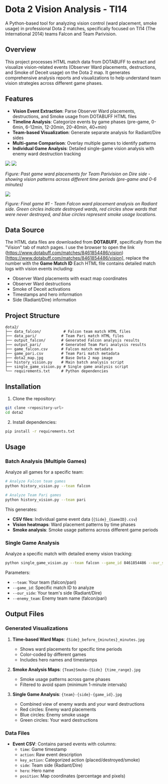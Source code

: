 # Dota 2 Vision Analysis - TI14

A Python-based tool for analyzing vision control (ward placement, smoke usage) in professional Dota 2 matches, specifically focused on TI14 (The International 2014) teams Falcon and Team Parivision.

## Overview

This project processes HTML match data from DOTABUFF to extract and visualize vision-related events (Observer Ward placements, destructions, and Smoke of Deceit usage) on the Dota 2 map. It generates comprehensive analysis reports and visualizations to help understand team vision strategies across different game phases.

## Features

- **Vision Event Extraction**: Parse Observer Ward placements, destructions, and Smoke usage from DOTABUFF HTML files
- **Timeline Analysis**: Categorize events by game phases (pre-game, 0-6min, 6-12min, 12-20min, 20-40min, 40+min)
- **Team-based Visualization**: Generate separate analysis for Radiant/Dire sides
- **Multi-game Comparison**: Overlay multiple games to identify patterns
- **Individual Game Analysis**: Detailed single-game vision analysis with enemy ward destruction tracking

![](assets/Parivision_Dire_before_0_minutes.jpg)
![](assets/Parivision_Dire_before_6_minutes.jpg)

*Figure: Past game ward placements for Team Parivision on Dire side - showing vision patterns across different time periods (pre-game and 0-6 minutes)*

![](assets/falcon-Radiant-8461476910.jpg)

*Figure: Final game #1 - Team Falcon ward placement analysis on Radiant side. Green circles indicate destroyed wards, red circles show wards that were never destroyed, and blue circles represent smoke usage locations.*


## Data Source

The HTML data files are downloaded from **DOTABUFF**, specifically from the "Vision" tab of match pages. I use the browser to open the link (https://www.dotabuff.com/matches/8461854486/vision)[https://www.dotabuff.com/matches/8461854486/vision], replace the number with the **Game Match ID**  Each HTML file contains detailed match logs with vision events including:

- Observer Ward placements with exact map coordinates
- Observer Ward destructions
- Smoke of Deceit activations
- Timestamps and hero information
- Side (Radiant/Dire) information

## Project Structure

```
dota2/
├── data_falcon/          # Falcon team match HTML files
├── data_pari/           # Team Pari match HTML files
├── output_falcon/       # Generated Falcon analysis results
├── output_pari/         # Generated Team Pari analysis results
├── game_falcon.csv      # Falcon match metadata
├── game_pari.csv        # Team Pari match metadata
├── dota2_map.jpg        # Base Dota 2 map image
├── history_vision.py    # Main batch analysis script
├── single_game_vision.py # Single game analysis script
└── requirements.txt     # Python dependencies
```

## Installation

1. Clone the repository:
```bash
git clone <repository-url>
cd dota2
```

2. Install dependencies:
```bash
pip install -r requirements.txt
```

## Usage

### Batch Analysis (Multiple Games)

Analyze all games for a specific team:

```bash
# Analyze Falcon team games
python history_vision.py --team falcon

# Analyze Team Pari games
python history_vision.py --team pari
```

This generates:
- **CSV files**: Individual game event data (`{Side}_{GameID}.csv`)
- **Vision heatmaps**: Ward placement patterns by time phases
- **Smoke analysis**: Smoke usage patterns across different game periods

### Single Game Analysis

Analyze a specific match with detailed enemy vision tracking:

```bash
python single_game_vision.py --team falcon --game_id 8461854486 --our_side Dire --enemy_team pari
```

Parameters:
- `--team`: Your team (falcon/pari)
- `--game_id`: Specific match ID to analyze
- `--our_side`: Your team's side (Radiant/Dire)
- `--enemy_team`: Enemy team name (falcon/pari)

## Output Files

### Generated Visualizations

1. **Time-based Ward Maps**: `{Side}_before_{minutes}_minutes.jpg`
   - Shows ward placements for specific time periods
   - Color-coded by different games
   - Includes hero names and timestamps

2. **Smoke Analysis Maps**: `{Team}Smoke-{Side} {time_range}.jpg`
   - Smoke usage patterns across game phases
   - Filtered to avoid spam (minimum 1-minute intervals)

3. **Single Game Analysis**: `{team}-{side}-{game_id}.jpg`
   - Combined view of enemy wards and your ward destructions
   - Red circles: Enemy ward placements
   - Blue circles: Enemy smoke usage
   - Green circles: Your ward destructions

### Data Files

- **Event CSV**: Contains parsed events with columns:
  - `time`: Game timestamp
  - `action`: Raw event description
  - `key_action`: Categorized action (placed/destroyed/smoke)
  - `side`: Team side (Radiant/Dire)
  - `hero`: Hero name
  - `position`: Map coordinates (percentage and pixels)

